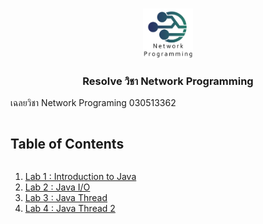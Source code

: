 
<br />
<p align="center">
  <a href="https://github.com/noxhsxrk/resolve-network">
    <img src="images/logo.png" alt="Logo" width="80" height="80">
  </a>

  <h3 align="center">Resolve วิชา Network Programming</h3>

  
</p>

เฉลยวิชา Network Programing 030513362

<!-- รายการ Labs -->
  <summary><h2 style="display: inline-block">Table of Contents</h2></summary>
  <ol>
    <li><a href="network/lab1">Lab 1 : Introduction to Java </a></li>
    <li><a href="network/lab2">Lab 2 : Java I/O </a></li>
    <li><a href="network/lab3">Lab 3 : Java Thread </a></li>
    <li><a href="network/lab4/philosophers">Lab 4 : Java Thread 2 </a></li>
  </ol>
